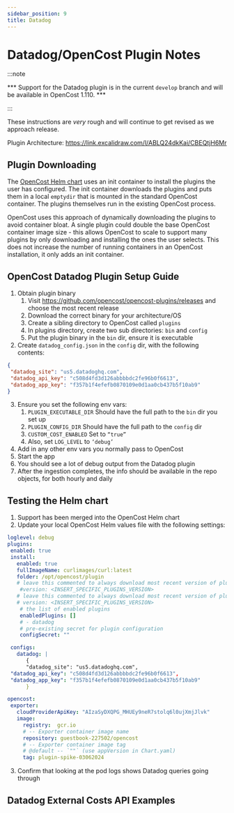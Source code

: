 ```yaml
---
sidebar_position: 9
title: Datadog
---
```


# Datadog/OpenCost Plugin Notes

:::note

*** Support for the Datadog plugin is in the current `develop` branch and will be available in OpenCost 1.110. ***

:::

These instructions are _very_ rough and will continue to get revised as we approach release.

Plugin Architecture: https://link.excalidraw.com/l/ABLQ24dkKai/CBEQtjH6Mr

## Plugin Downloading

The [OpenCost Helm chart](../installation/helm) uses an init container to install the plugins the user has configured. The init container downloads the plugins and puts them in a local `emptydir` that is mounted in the standard OpenCost container. The plugins themselves run in the existing OpenCost process.

OpenCost uses this approach of dynamically downloading the plugins to avoid container bloat. A single plugin could double the base OpenCost container image size - this allows OpenCost to scale to support many plugins by only downloading and installing the ones the user selects. This does not increase the number of running containers in an OpenCost installation, it only adds an init container.

## OpenCost Datadog Plugin Setup Guide

1. Obtain plugin binary
   1. Visit https://github.com/opencost/opencost-plugins/releases and choose the most recent release
   1. Download the correct binary for your architecture/OS
   1. Create a sibling directory to OpenCost called `plugins`
   1. In plugins directory, create two sub directories: `bin` and `config`
   1. Put the plugin binary in the `bin` dir, ensure it is executable
2. Create `datadog_config.json` in the `config` dir, with the following contents:
```json
{
 "datadog_site": "us5.datadoghq.com",
 "datadog_api_key": "c508d4fd3d126abbbbdc2fe96b0f6613",
 "datadog_app_key": "f357b1f4efefb0870109e0d1aa0cb437b5f10ab9"
}
```
3. Ensure you set the following env vars:
   1. `PLUGIN_EXECUTABLE_DIR`
   Should have the full path to the `bin` dir you set up
   1. `PLUGIN_CONFIG_DIR`
   Should have the full path to the `config` dir
   1. `CUSTOM_COST_ENABLED`
   Set to `“true”`
   1. Also, set `LOG_LEVEL` to `‘debug’`
4. Add in any other env vars you normally pass to OpenCost
5. Start the app
6. You should see a lot of debug output from the Datadog plugin
7. After the ingestion completes, the info should be available in the repo objects, for both hourly and daily

## Testing the Helm chart
1. Support has been merged into the OpenCost Helm chart
2. Update your local OpenCost Helm values file with the following settings:
```yaml
loglevel: debug
plugins:
 enabled: true
 install:
   enabled: true
   fullImageName: curlimages/curl:latest
   folder: /opt/opencost/plugin
   # leave this commented to always download most recent version of plugins
    #version: <INSERT_SPECIFIC_PLUGINS_VERSION>
   # leave this commented to always download most recent version of plugins
   # version: <INSERT_SPECIFIC_PLUGINS_VERSION>
	# the list of enabled plugins
	enabledPlugins: []
  	# - datadog
	# pre-existing secret for plugin configuration
	configSecret: ""

 configs:
   datadog: |
      {
      "datadog_site": "us5.datadoghq.com",
 "datadog_api_key": "c508d4fd3d126abbbbdc2fe96b0f6613",
 "datadog_app_key": "f357b1f4efefb0870109e0d1aa0cb437b5f10ab9"
      }

opencost:
 exporter:
   cloudProviderApiKey: "AIzaSyDXQPG_MHUEy9neR7stolq6l0ujXmjJlvk"
   image:
     registry:  gcr.io
     # -- Exporter container image name
     repository: guestbook-227502/opencost
     # -- Exporter container image tag
     # @default -- `""` (use appVersion in Chart.yaml)
     tag: plugin-spike-03062024
```
3. Confirm that looking at the pod logs shows Datadog queries going through

## Datadog External Costs API Examples
